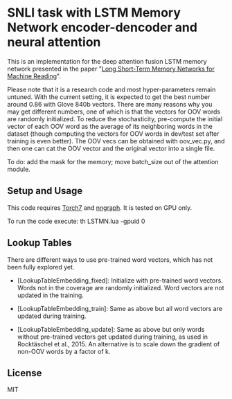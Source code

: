 # SNLI task with LSTM Memory Network encoder-dencoder and neural attention

This is an implementation for the deep attention fusion LSTM memory network presented in the paper "[Long Short-Term Memory Networks for Machine Reading](http://arxiv.org/abs/1601.06733)". 

Please note that it is a research code and most hyper-parameters remain untuned. With the current setting, it is expected to get the best number around 0.86 with Glove 840b vectors. There are many reasons why you may get different numbers, one of which is that the vectors for OOV words are randomly initialized. To reduce the stochasticity, pre-compute the initial vector of each OOV word as the average of its neighboring words in the dataset (though computing the vectors for OOV words in dev/test set after training is even better). The OOV vecs can be obtained with oov_vec.py, and then one can cat the OOV vector and the original vector into a single file.

To do: add the mask for the memory; move batch_size out of the attention module.

## Setup and Usage
This code requires [Torch7](http://torch.ch/) and [nngraph](http://github.com/torch/nngraph). It is tested on GPU only.

To run the code execute: th LSTMN.lua -gpuid 0


## Lookup Tables
There are different ways to use pre-trained word vectors, which has not been fully explored yet.

* [LookupTableEmbedding_fixed]: Initialize with pre-trained word vectors. Words not in the coverage are randomly initialized. Word vectors are not updated in the training.

* [LookupTableEmbedding_train]: Same as above but all word vectors are updated during training.

* [LookupTableEmbedding_update]: Same as above but only words without pre-trained vectors get updated during training, as used in Rocktäschel et al., 2015. An alternative is to scale down the gradient of non-OOV words by a factor of k. 

## License

MIT
